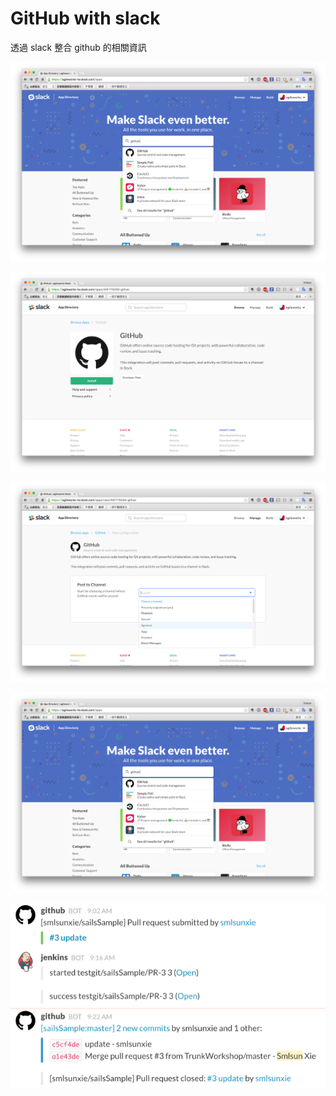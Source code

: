 # GitHub with slack

透過 slack 整合 github 的相關資訊

![](./search-github-app.png)

![](./install-github-app.png)

![](./select-slack-channel.png)

![](./search-github-app.png)

![](./result.png)
